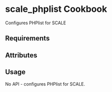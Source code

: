 scale_phplist Cookbook
======================
Configures PHPlist for SCALE

Requirements
------------

Attributes
----------

Usage
-----
No API - configures PHPlist for SCALE.
